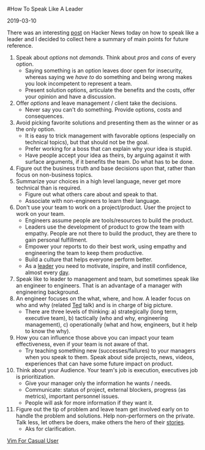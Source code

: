 #How To Speak Like A Leader

2019-03-10

<!--- tags: management -->

There was an interesting [post](https://news.ycombinator.com/item?id=19349676) on Hacker News today on how to speak like a leader and I decided to collect here a summary of main points for future reference.

1. Speak about *options* not *demands*. Think about *pros* and *cons* of every option.
    * Saying something is an option leaves door open for insecurity, whereas saying we *have to* do something and being wrong makes you look incompetent to represent a team.
    * Present solution options, articulate the benefits and the costs, offer your opinion and have a discussion.
1. Offer *options* and leave management / client take the decisions.
    * Never say you can't do something. Provide options, costs and consequences.
1. Avoid picking favorite solutions and presenting them as the winner or as the only option.
    * It is easy to trick management with favorable options (especially  on technical topics), but that should not be the goal.
    * Prefer working for a boss that can explain why your idea is stupid.
    * Have people accept your idea as theirs, by arguing against it with surface arguments, if it benefits the team. Do what has to be done.
1. Figure out the business truth and base decisions upon that, rather than focus on non-business topics.
1. Summarize your choices in a high level language, never get more technical than is required.
    * Figure out what others care about and speak to that.
    * Associate with non-engineers to learn their language.
1. Don't use your team to work on a project/product. User the project to work on your team.
    * Engineers assume people are tools/resources to build the product.
    * Leaders use the development of product to grow the team with empathy. People are not there to build the product, they are there to gain personal fulfillment.
    * Empower your reports to do their best work, using empathy and engineering the team to keep them productive.
    * Build a culture that helps everyone perform better.
    * As a [leader](https://www.amazon.com/Winning-Ultimate-Business-How-Book-ebook/dp/B000FCK3GO) you need to motivate, inspire, and instill confidence, almost every [day](https://www.amazon.com/Hard-Thing-About-Things-Building-ebook/dp/B00DQ845EA).
1. Speak like to leader to management and team, but sometimes speak like an engineer to engineers. That is an advantage of a manager with engineering background.
1. An engineer focuses on the what, where, and how. A leader focus on who and why (related [Ted](https://www.ted.com/talks/simon_sinek_how_great_leaders_inspire_action) talk) and is in charge of big picture.
    * There are three levels of thinking: a) strategically (long term, executive team), b) tactically (who and why, engineering management), c) operationally (what and how, engineers, but it help to know the why).
1. How you can influence those above you can impact your team effectiveness, even if your team is not aware of that.
    * Try teaching something new (successes/failures) to your managers when you speak to them. Speak about side projects, news, videos, experiences that can have some future impact on product.
1. Think about your Audience. Your team's job is execution, executives job is prioritization. 
    * Give your manager only the information he wants / needs.
    * Communicate: status of project, external blockers, progress (as metrics), important personnel issues.
    * People will ask for more information if they want it.
1. Figure out the tip of problem and leave team get involved early on to handle the problem and solutions. Help non-performers on the private. Talk less, let others be doers, make others the hero of their [stories](https://www.youtube.com/watch?v=iBa9EoEbb38).
    * Aks for clarification.

<ins class='nfooter'><a rel='next' id='fnext' href='#blog/2019/2019-03-04-Vim-For-Casual-User.md'>Vim For Casual User</a></ins>
